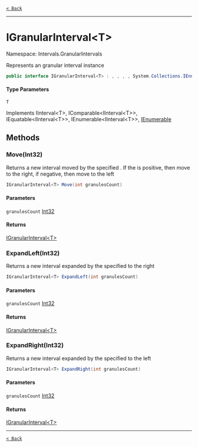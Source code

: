 [`< Back`](./)

---

# IGranularInterval&lt;T&gt;

Namespace: Intervals.GranularIntervals

Represents an granular interval instance

```csharp
public interface IGranularInterval<T> : , , , , System.Collections.IEnumerable
```

#### Type Parameters

`T`<br>

Implements IInterval&lt;T&gt;, IComparable&lt;IInterval&lt;T&gt;&gt;, IEquatable&lt;IInterval&lt;T&gt;&gt;, IEnumerable&lt;IInterval&lt;T&gt;&gt;, [IEnumerable](https://docs.microsoft.com/en-us/dotnet/api/system.collections.ienumerable)

## Methods

### **Move(Int32)**

Returns a new interval moved by the specified .
 If the  is positive, then move to the right, if negative, then move to the left

```csharp
IGranularInterval<T> Move(int granulesCount)
```

#### Parameters

`granulesCount` [Int32](https://docs.microsoft.com/en-us/dotnet/api/system.int32)<br>

#### Returns

[IGranularInterval&lt;T&gt;](intervals.granularintervals.igranularinterval-1)<br>

### **ExpandLeft(Int32)**

Returns a new interval expanded by the specified  to the right

```csharp
IGranularInterval<T> ExpandLeft(int granulesCount)
```

#### Parameters

`granulesCount` [Int32](https://docs.microsoft.com/en-us/dotnet/api/system.int32)<br>

#### Returns

[IGranularInterval&lt;T&gt;](intervals.granularintervals.igranularinterval-1)<br>

### **ExpandRight(Int32)**

Returns a new interval expanded by the specified  to the left

```csharp
IGranularInterval<T> ExpandRight(int granulesCount)
```

#### Parameters

`granulesCount` [Int32](https://docs.microsoft.com/en-us/dotnet/api/system.int32)<br>

#### Returns

[IGranularInterval&lt;T&gt;](intervals.granularintervals.igranularinterval-1)<br>

---

[`< Back`](./)
